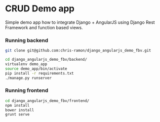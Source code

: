 # CRUD Demo app

Simple demo app how to integrate Django + AngularJS using Django Rest Framework
and function based views.

### Running backend
``` bash
git clone git@github.com:chris-ramon/django_angularjs_demo_fbv.git

cd django_angularjs_demo_fbv/backend/
virtualenv demo_app
source demo_app/bin/activate
pip install -r requirements.txt
./manage.py runserver

```

### Running frontend
``` bash
cd django_angularjs_demo_fbv/frontend/
npm install
bower install
grunt serve

```

